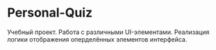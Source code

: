 # Personal-Quiz
Учебный проект. Работа с различными UI-элементами. Реализация логики отображения оперделённых элементов интерфейса. 
